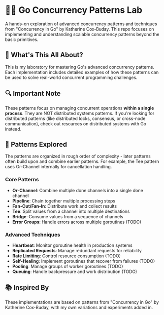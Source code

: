 # 🏃‍♂️ Go Concurrency Patterns Lab

A hands-on exploration of advanced concurrency patterns and techniques from
"Concurrency in Go" by Katherine Cox-Buday.
This repo focuses on implementing and understanding scalable concurrency patterns beyond the basic primitives.

## 🎯 What's This All About?

This is my laboratory for mastering Go's advanced concurrency patterns.
Each implementation includes detailed examples of how these patterns can be used to solve
real-world concurrent programming challenges.

## 🔍 Important Note

These patterns focus on managing concurrent operations **within a single process**.
They are NOT distributed systems patterns. If you're looking for distributed patterns (like distributed locks, consensus, or cross-node communication),
check out resources on distributed systems with Go instead.

## 🧪 Patterns Explored
The patterns are organized in rough order of complexity - later patterns often build upon
and combine earlier patterns.
For example, the Tee pattern uses Or-Channel internally for cancellation handling.


### Core Patterns
- **Or-Channel**: Combine multiple done channels into a single done channel
- **Pipeline**: Chain together multiple processing steps
- **Fan-Out/Fan-In**: Distribute work and collect results
- **Tee**: Split values from a channel into multiple destinations
- **Bridge**: Consume values from a sequence of channels
- **Error Groups**: Handle errors across multiple goroutines (TODO)

### Advanced Techniques
- **Heartbeat**: Monitor goroutine health in production systems
- **Replicated Requests**: Manage redundant requests for reliability 
- **Rate Limiting**: Control resource consumption (TODO)
- **Self-Healing**: Implement goroutines that recover from failures (TODO)
- **Pooling**: Manage groups of worker goroutines (TODO)
- **Queuing**: Handle backpressure and work distribution (TODO)

## 📚 Inspired By

These implementations are based on patterns from "Concurrency in Go" by Katherine Cox-Buday,
with my own variations and experiments added in.
